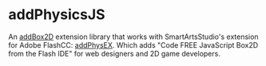 # addPhysicsJS

An [addBox2D](https://github.com/SmartArtsStudio/addBox2D) extension library that works with SmartArtsStudio's extension for Adobe FlashCC: [addPhysEX](https://github.com/SmartArtsStudio/addPhysEX). 
Which adds "Code FREE JavaScript Box2D from the Flash IDE" for web designers and 2D game developers.
